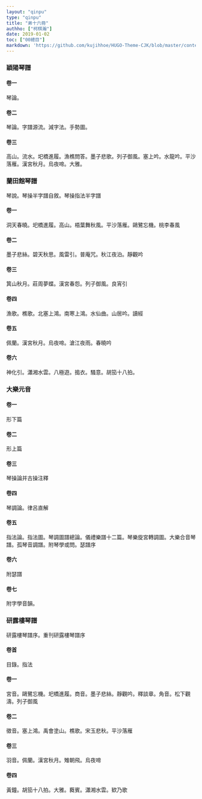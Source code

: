 ```yaml
---
layout: "qinpu"
type: "qinpu"
title: "弟十六冊"
authho: ["柯棋瀚"]
date: 2019-01-02
toc: ["00總目"]
markdown: 'https://github.com/kujihhoe/HUGO-Theme-CJK/blob/master/content/qinpu/00table/16.md'
---
```


### 穎陽琴譜

#### 卷一

琴論。

#### 卷二

琴論。字譜源流。減字法。手勢圖。

#### 卷三

高山。流水。圯橋進履。漁樵問答。墨子悲歌。列子御風。塞上吟。水龍吟。平沙落雁。漢宮秋月。烏夜啼。大雅。

### 蘭田館琴譜

琴說。琴操半字譜自敘。琴操指法半字譜

#### 卷一

洞天春曉。圯橋進履。高山。梧葉舞秋風。平沙落雁。鷗鷺忘機。桃李春風

#### 卷二

墨子悲絲。碧天秋思。風雷引。普庵咒。秋江夜泊。靜觀吟

#### 卷三

箕山秋月。莊周夢蝶。漢宮春怨。列子御風。良宵引

#### 卷四

漁歌。樵歌。北塞上鴻。南寒上鴻。水仙曲。山居吟。讀經

#### 卷五

佩蘭。漢宮秋月。烏夜啼。滄江夜雨。春曉吟

#### 卷六

神化引。瀟湘水雲。八極遊。搗衣。騷意。胡笳十八拍。

### 大樂元音

#### 卷一

形下篇

#### 卷二

形上篇

#### 卷三

琴操論并古操注釋

#### 卷四

琴調論。律呂直解

#### 卷五

指法論。指法圖。琴調圖譜總論。儀禮樂譜十二篇。琴樂旋宮轉調圖。大樂合音琴譜。孤琴音調譜。附琴學或問。瑟譜序

#### 卷六

附瑟譜

#### 卷七

附字學音韻。

### 研露樓琴譜

研露樓琴譜序。重刊研露樓琴譜序

#### 卷首

目錄。指法

#### 卷一

宮音。鷗鷺忘機。圯橋進履。商音。墨子悲絲。靜觀吟。釋談章。角音。松下觀濤。列子御風

#### 卷二

徵音。塞上鴻。禹會塗山。樵歌。宋玉悲秋。平沙落雁

#### 卷三

羽音。佩蘭。漢宮秋月。雉朝飛。烏夜啼

#### 卷四

黃鐘。胡笳十八拍。大雅。蕤賓。瀟湘水雲。欵乃歌
